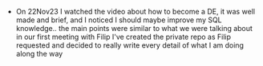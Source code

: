 - On 22Nov23 I watched the video about how to become a DE, it was well made and brief, and I noticed I should maybe improve my SQL knowledge.. the main points were similar to what we were talking about in our first meeting with Filip 
I've created the private repo as Filip requested and decided to really write every detail of what I am doing along the way

